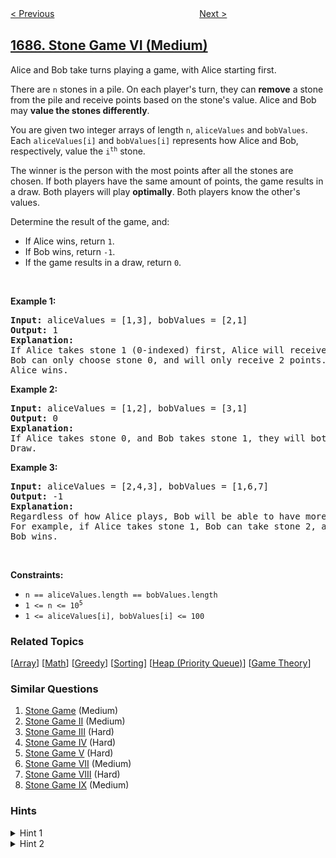 <!--|This file generated by command(leetcode description); DO NOT EDIT.    |-->
<!--+----------------------------------------------------------------------+-->
<!--|@author    openset <openset.wang@gmail.com>                           |-->
<!--|@link      https://github.com/openset                                 |-->
<!--|@home      https://github.com/openset/leetcode                        |-->
<!--+----------------------------------------------------------------------+-->

[< Previous](../sum-of-absolute-differences-in-a-sorted-array "Sum of Absolute Differences in a Sorted Array")
　　　　　　　　　　　　　　　　
[Next >](../delivering-boxes-from-storage-to-ports "Delivering Boxes from Storage to Ports")

## [1686. Stone Game VI (Medium)](https://leetcode.com/problems/stone-game-vi "石子游戏 VI")

<p>Alice and Bob take turns playing a game, with Alice starting first.</p>

<p>There are <code>n</code> stones in a pile. On each player&#39;s turn, they can <strong>remove</strong> a stone from the pile and receive points based on the stone&#39;s value. Alice and Bob may <strong>value the stones differently</strong>.</p>

<p>You are given two integer arrays of length <code>n</code>, <code>aliceValues</code> and <code>bobValues</code>. Each <code>aliceValues[i]</code> and <code>bobValues[i]</code> represents how Alice and Bob, respectively, value the <code>i<sup>th</sup></code> stone.</p>

<p>The winner is the person with the most points after all the stones are chosen. If both players have the same amount of points, the game results in a draw. Both players will play <strong>optimally</strong>.&nbsp;Both players know the other&#39;s values.</p>

<p>Determine the result of the game, and:</p>

<ul>
	<li>If Alice wins, return <code>1</code>.</li>
	<li>If Bob wins, return <code>-1</code>.</li>
	<li>If the game results in a draw, return <code>0</code>.</li>
</ul>

<p>&nbsp;</p>
<p><strong>Example 1:</strong></p>

<pre>
<strong>Input:</strong> aliceValues = [1,3], bobValues = [2,1]
<strong>Output:</strong> 1
<strong>Explanation:</strong>
If Alice takes stone 1 (0-indexed) first, Alice will receive 3 points.
Bob can only choose stone 0, and will only receive 2 points.
Alice wins.
</pre>

<p><strong>Example 2:</strong></p>

<pre>
<strong>Input:</strong> aliceValues = [1,2], bobValues = [3,1]
<strong>Output:</strong> 0
<strong>Explanation:</strong>
If Alice takes stone 0, and Bob takes stone 1, they will both have 1 point.
Draw.
</pre>

<p><strong>Example 3:</strong></p>

<pre>
<strong>Input:</strong> aliceValues = [2,4,3], bobValues = [1,6,7]
<strong>Output:</strong> -1
<strong>Explanation:</strong>
Regardless of how Alice plays, Bob will be able to have more points than Alice.
For example, if Alice takes stone 1, Bob can take stone 2, and Alice takes stone 0, Alice will have 6 points to Bob&#39;s 7.
Bob wins.
</pre>

<p>&nbsp;</p>
<p><strong>Constraints:</strong></p>

<ul>
	<li><code>n == aliceValues.length == bobValues.length</code></li>
	<li><code>1 &lt;= n &lt;= 10<sup>5</sup></code></li>
	<li><code>1 &lt;= aliceValues[i], bobValues[i] &lt;= 100</code></li>
</ul>

### Related Topics
  [[Array](../../tag/array/README.md)]
  [[Math](../../tag/math/README.md)]
  [[Greedy](../../tag/greedy/README.md)]
  [[Sorting](../../tag/sorting/README.md)]
  [[Heap (Priority Queue)](../../tag/heap-priority-queue/README.md)]
  [[Game Theory](../../tag/game-theory/README.md)]

### Similar Questions
  1. [Stone Game](../stone-game) (Medium)
  1. [Stone Game II](../stone-game-ii) (Medium)
  1. [Stone Game III](../stone-game-iii) (Hard)
  1. [Stone Game IV](../stone-game-iv) (Hard)
  1. [Stone Game V](../stone-game-v) (Hard)
  1. [Stone Game VII](../stone-game-vii) (Medium)
  1. [Stone Game VIII](../stone-game-viii) (Hard)
  1. [Stone Game IX](../stone-game-ix) (Medium)

### Hints
<details>
<summary>Hint 1</summary>
When one takes the stone, they not only get the points, but they take them away from the other player too.
</details>

<details>
<summary>Hint 2</summary>
Greedily choose the stone with the maximum aliceValues[i] + bobValues[i].
</details>
